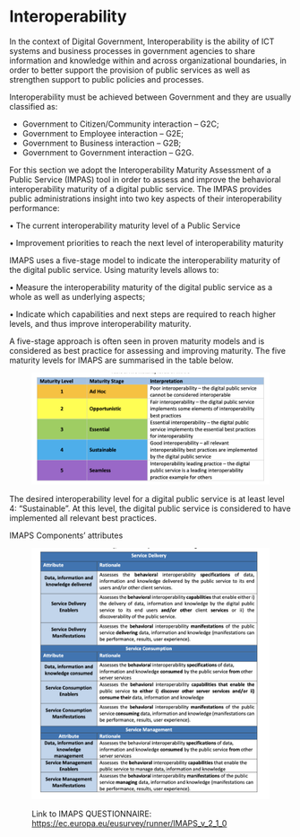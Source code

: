 # Interoperability

In the context of Digital Government, Interoperability is the ability of ICT systems and business processes in government agencies to share information and knowledge within and across organizational boundaries, in order to better support the provision of public services as well as strengthen support to public policies and processes.&#x20;

&#x20;

Interoperability must be achieved between Government and  they are usually classified as: &#x20;

* Government to Citizen/Community interaction – G2C;&#x20;
* Government to Employee interaction – G2E; &#x20;
* Government to Business interaction – G2B; &#x20;
* Government to Government interaction – G2G.&#x20;

&#x20;

For this section we adopt the Interoperability Maturity Assessment of a Public Service (IMPAS)  tool in order to assess and improve the behavioral interoperability maturity of a digital public service.  The IMPAS provides public administrations insight into two key aspects of their interoperability performance:&#x20;

• The current interoperability maturity level of a Public Service&#x20;

• Improvement priorities to reach the next level of interoperability maturity&#x20;

&#x20;

IMAPS uses a five-stage model to indicate the interoperability maturity of the digital public service. Using maturity levels allows to:&#x20;

• Measure the interoperability maturity of the digital public service as a whole as well as underlying aspects;&#x20;

• Indicate which capabilities and next steps are required to reach higher levels, and thus improve interoperability maturity.&#x20;

&#x20;&#x20;

A five-stage approach is often seen in proven maturity models and is considered as best practice for assessing and improving maturity. The five maturity levels for IMAPS are summarised in the table below.&#x20;

<figure><img src="../../../.gitbook/assets/GetImage (15).png" alt=""><figcaption></figcaption></figure>

The desired interoperability level for a digital public service is at least level 4: “Sustainable”. At this level, the digital public service is considered to have implemented all relevant best practices.&#x20;

IMAPS Components’ attributes&#x20;

<figure><img src="../../../.gitbook/assets/GetImage (16).png" alt=""><figcaption><p>Link to IMAPS QUESTIONNAIRE: <a href="https://ec.europa.eu/eusurvey/runner/IMAPS_v_2_1_0">https://ec.europa.eu/eusurvey/runner/IMAPS_v_2_1_0</a> </p></figcaption></figure>
